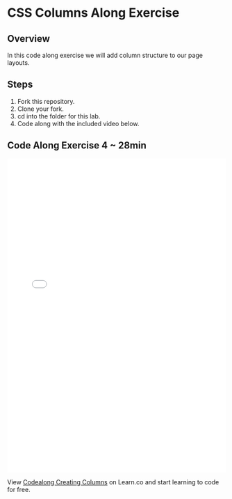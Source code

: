   # CSS Columns Along Exercise

## Overview

In this code along exercise we will add column structure to our page layouts.

## Steps

1. Fork this repository.
2. Clone your fork.
3. cd into the folder for this lab.
4. Code along with the included video below.

## Code Along Exercise 4 ~ 28min

<iframe width="100%" height="720" src="//www.youtube.com/embed/zZpAqtEXse0?rel=0&amp;controls=1&amp;showinfo=1" frameborder="0" allowfullscreen></iframe>

<p data-visibility='hidden'>View <a href='https://learn.co/lessons/Codealong-Creating-Columns' title='Codealong Creating Columns'>Codealong Creating Columns</a> on Learn.co and start learning to code for free.</p>
